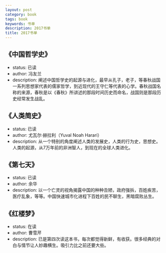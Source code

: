 ```yaml
---
layout: post
category: book
tags: book
keywords: 书单
description: 2017书单
title: 2017书单
---
```


《中国哲学史》
---
* status: 已读
* author: 冯友兰
* description: 阐述中国哲学史的起源与进化，最早从孔子，老子，等春秋战国一系列思想家代表的儒家哲学，到近现代的王守仁等代表的心学。春秋战国名称的来源，春秋是以《春秋》所讲述的那段时间历史而命名，战国则是那段历史经常发生战乱。

《人类简史》
---
* status: 已读
* author: 尤瓦尔·赫拉利（Yuval Noah Harari）
* description: 从一个特别的角度阐述人类的发展史，人类的行为史，思想史。人类的起源，从7万年前的非洲智人，到现在的全球人类进化。

《第七天》
---
* status: 已读
* author: 余华
* description: 以一个亡灵的视角揭露中国的种种丑陋，政府强拆，百姓疾苦，医疗乱象，等等。中国快速城市化进程下百姓的民不聊生，黑暗腐败丛生。

《红楼梦》
---
* status: 在读
* author: 曹雪芹
* description: 已是第四次读这本书，每次都觉得新鲜，有收获。很多经典的对白与情节让人妙趣横生。吸引力比之前还要大些。
